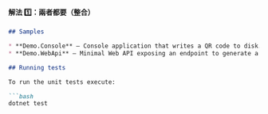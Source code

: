 
#### 解法 1️⃣：兩者都要（整合）

```markdown
## Samples

* **Demo.Console** – Console application that writes a QR code to disk.
* **Demo.WebApi** – Minimal Web API exposing an endpoint to generate a barcode as a BMP image.

## Running tests

To run the unit tests execute:

```bash
dotnet test
